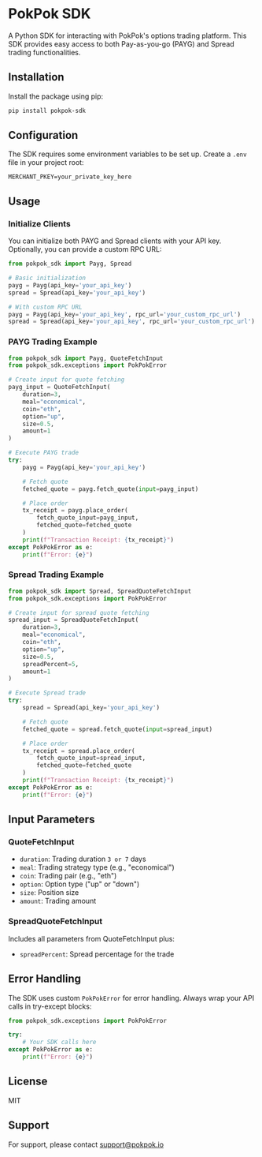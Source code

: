 # PokPok SDK

A Python SDK for interacting with PokPok's options trading platform. This SDK provides easy access to both Pay-as-you-go (PAYG) and Spread trading functionalities.

## Installation

Install the package using pip:

```bash
pip install pokpok-sdk
```

## Configuration

The SDK requires some environment variables to be set up. Create a `.env` file in your project root:

```env
MERCHANT_PKEY=your_private_key_here
```

## Usage

### Initialize Clients

You can initialize both PAYG and Spread clients with your API key. Optionally, you can provide a custom RPC URL:

```python
from pokpok_sdk import Payg, Spread

# Basic initialization
payg = Payg(api_key='your_api_key')
spread = Spread(api_key='your_api_key')

# With custom RPC URL
payg = Payg(api_key='your_api_key', rpc_url='your_custom_rpc_url')
spread = Spread(api_key='your_api_key', rpc_url='your_custom_rpc_url')
```

### PAYG Trading Example

```python
from pokpok_sdk import Payg, QuoteFetchInput
from pokpok_sdk.exceptions import PokPokError

# Create input for quote fetching
payg_input = QuoteFetchInput(
    duration=3,
    meal="economical",
    coin="eth",
    option="up",
    size=0.5,
    amount=1
)

# Execute PAYG trade
try:
    payg = Payg(api_key='your_api_key')

    # Fetch quote
    fetched_quote = payg.fetch_quote(input=payg_input)

    # Place order
    tx_receipt = payg.place_order(
        fetch_quote_input=payg_input,
        fetched_quote=fetched_quote
    )
    print(f"Transaction Receipt: {tx_receipt}")
except PokPokError as e:
    print(f"Error: {e}")
```

### Spread Trading Example

```python
from pokpok_sdk import Spread, SpreadQuoteFetchInput
from pokpok_sdk.exceptions import PokPokError

# Create input for spread quote fetching
spread_input = SpreadQuoteFetchInput(
    duration=3,
    meal="economical",
    coin="eth",
    option="up",
    size=0.5,
    spreadPercent=5,
    amount=1
)

# Execute Spread trade
try:
    spread = Spread(api_key='your_api_key')

    # Fetch quote
    fetched_quote = spread.fetch_quote(input=spread_input)

    # Place order
    tx_receipt = spread.place_order(
        fetch_quote_input=spread_input,
        fetched_quote=fetched_quote
    )
    print(f"Transaction Receipt: {tx_receipt}")
except PokPokError as e:
    print(f"Error: {e}")
```

## Input Parameters

### QuoteFetchInput

- `duration`: Trading duration `3 or 7` days
- `meal`: Trading strategy type (e.g., "economical")
- `coin`: Trading pair (e.g., "eth")
- `option`: Option type ("up" or "down")
- `size`: Position size
- `amount`: Trading amount

### SpreadQuoteFetchInput

Includes all parameters from QuoteFetchInput plus:

- `spreadPercent`: Spread percentage for the trade

## Error Handling

The SDK uses custom `PokPokError` for error handling. Always wrap your API calls in try-except blocks:

```python
from pokpok_sdk.exceptions import PokPokError

try:
    # Your SDK calls here
except PokPokError as e:
    print(f"Error: {e}")
```

## License

MIT

## Support

For support, please contact support@pokpok.io
